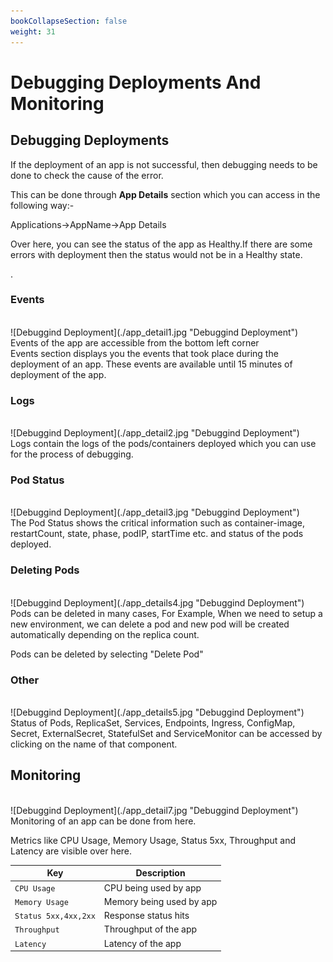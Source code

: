 ```yaml
---
bookCollapseSection: false
weight: 31
---
```

# Debugging Deployments And Monitoring
## Debugging Deployments


If the deployment of an app is not successful, then debugging needs to be done to check the cause of the error.

This can be done through **App Details** section which you can access in the following way:- 

Applications->AppName->App Details

Over here, you can see the status of the app as Healthy.If there are some errors with deployment then the status would not be in a Healthy state.


.

### Events
<br>
![Debuggind Deployment](./app_detail1.jpg "Debuggind Deployment")
Events of the app are accessible from the bottom left corner
<br>
Events section displays you the events that took place during the deployment of an app. These events are available until 15 minutes of deployment of the app.


### Logs
<br>
![Debuggind Deployment](./app_detail2.jpg "Debuggind Deployment")
<br>
Logs contain the logs of the pods/containers deployed which you can use for the process of debugging.

### Pod Status
<br>
![Debuggind Deployment](./app_detail3.jpg "Debuggind Deployment")
<br>
The Pod Status shows the critical information such as container-image, restartCount, state, phase, podIP, startTime etc. and status of the pods deployed.

### Deleting Pods
<br>
![Debuggind Deployment](./app_details4.jpg "Debuggind Deployment")
<br>
Pods can be deleted in many cases, For Example,
When we need to setup a new environment, we can delete a pod and new pod will be created automatically depending on the replica count.

Pods can be deleted by selecting "Delete Pod"


### Other
<br>
![Debuggind Deployment](./app_details5.jpg "Debuggind Deployment")
<br>
Status of Pods, ReplicaSet, Services, Endpoints, Ingress, ConfigMap, Secret, ExternalSecret, StatefulSet and ServiceMonitor can be accessed by clicking on the name of that component.

## Monitoring
<br>
![Debuggind Deployment](./app_detail7.jpg "Debuggind Deployment")
<br>
Monitoring of an app can be done from here.

Metrics like CPU Usage, Memory Usage, Status 5xx, Throughput and Latency are visible over here.

Key | Description
----|----
`CPU Usage` | CPU being used by app
`Memory Usage` | Memory being used by app
`Status 5xx,4xx,2xx` | Response status hits
`Throughput` | Throughput of the app
`Latency` | Latency of the app









  
